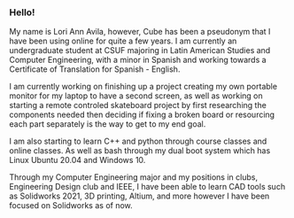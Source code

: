 ### Hello!
My name is Lori Ann Avila, however, Cube has been a pseudonym that I have been using online for quite a few years. I am currently an undergraduate student at CSUF majoring in Latin American Studies and Computer Engineering, with a minor in Spanish and working towards a Certificate of Translation for Spanish - English.

I am currently working on finishing up a project creating my own portable monitor for my laptop to have a second screen, as well as working on starting a remote controled skateboard project by first researching the components needed then deciding if fixing a broken board or resourcing each part separately is the way to get to my end goal.

I am also starting to learn C++ and python through course classes and online classes. As well as bash through my dual boot system which has Linux Ubuntu 20.04 and Windows 10.

Through my Computer Engineering major and my positions in clubs, Engineering Design club and IEEE, I have been able to learn CAD tools such as Solidworks 2021, 3D printing, Altium, and more however I have been focused on Solidworks as of now. 
